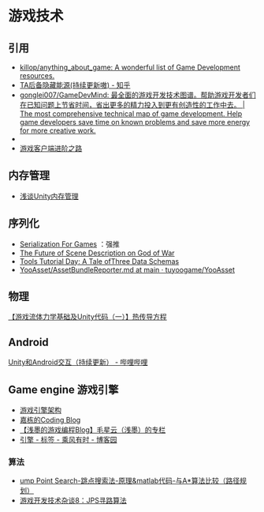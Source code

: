 # 游戏技术

## 引用

- [killop/anything_about_game: A wonderful list of Game Development resources.](https://github.com/killop/anything_about_game#shader-compiler)
- [TA后备隐藏能源(持续更新嗷) - 知乎](https://zhuanlan.zhihu.com/p/265590519)
- [gonglei007/GameDevMind: 最全面的游戏开发技术图谱。帮助游戏开发者们在已知问题上节省时间，省出更多的精力投入到更有创造性的工作中去。 | The most comprehensive technical map of game development. Help game developers save time on known problems and save more energy for more creative work.](https://github.com/gonglei007/GameDevMind)
- 
- [游戏客户端进阶之路](https://zhuanlan.zhihu.com/p/74739364)

## 内存管理

- [浅谈Unity内存管理](https://www.bilibili.com/video/BV1aJ411t7N6/?is_story_h5=false&p=1&share_from=ugc&share_medium=android&share_plat=android&share_session_id=ff64da59-506c-4c1f-a202-32e9f2843321&share_source=QQ&share_tag=s_i&timestamp=1665712988&unique_k=W7hG6lN&vd_source=ebf06d572d5366b5ef7bc5032fefb08d)

## 序列化

- [Serialization For Games](https://jorenjoestar.github.io/post/serialization_for_games/) ：强推
- [The Future of Scene Description on God of War](https://www.gdcvault.com/play/1026345/The-Future-of-Scene-Description)
- [Tools Tutorial Day: A Tale ofThree Data Schemas](https://www.gdcvault.com/play/1025284/Tools-Tutorial-Day-A-Tale)
- [YooAsset/AssetBundleReporter.md at main · tuyoogame/YooAsset](https://github.com/tuyoogame/YooAsset/blob/main/Docs/AssetBundleReporter.md)

## 物理

[【游戏流体力学基础及Unity代码（一）】热传导方程](https://zhuanlan.zhihu.com/p/263053689)

## Android

[Unity和Android交互（持续更新） - 哔哩哔哩](https://www.bilibili.com/read/cv17070924/)

## Game engine 游戏引擎

- [游戏引擎架构](https://www.cnblogs.com/yeqluofwupheng/tag/%E5%BC%95%E6%93%8E/)
- [嘉栋的Coding Blog](https://www.cnblogs.com/murongxiaopifu/)
- [【浅墨的游戏编程Blog】毛星云（浅墨）的专栏](https://qianmo.blog.csdn.net/)
- [引擎 - 标签 - 乘风有时 - 博客园](https://www.cnblogs.com/yeqluofwupheng/tag/引擎/)

### 算法

- [ump Point Search-跳点搜索法-原理&matlab代码-与A*算法比较（路径规划）](https://blog.csdn.net/bob595078694/article/details/123271210)
- [游戏开发技术杂谈8：JPS寻路算法](https://zhuanlan.zhihu.com/p/500807732?utm_id=0)